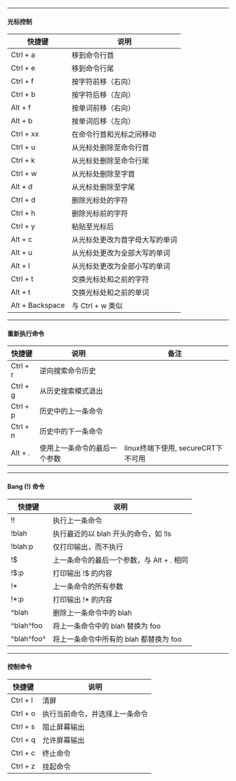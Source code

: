 ----
#### 光标控制
快捷键   |说明
---      |---
Ctrl + a |移到命令行首
Ctrl + e |移到命令行尾
Ctrl + f |按字符前移（右向）
Ctrl + b |按字符后移（左向）
Alt + f  |按单词前移（右向）
Alt + b  |按单词后移（左向）
Ctrl + xx|在命令行首和光标之间移动
Ctrl + u |从光标处删除至命令行首
Ctrl + k |从光标处删除至命令行尾
Ctrl + w |从光标处删除至字首
Alt + d  |从光标处删除至字尾
Ctrl + d |删除光标处的字符
Ctrl + h |删除光标前的字符
Ctrl + y |粘贴至光标后
Alt + c  |从光标处更改为首字母大写的单词
Alt + u  |从光标处更改为全部大写的单词
Alt + l  |从光标处更改为全部小写的单词
Ctrl + t |交换光标处和之前的字符
Alt + t  |交换光标处和之前的单词
Alt + Backspace|与 Ctrl + w 类似


----
#### 重新执行命令
快捷键   |说明   | 备注
---      |---    | ---
Ctrl + r|逆向搜索命令历史
Ctrl + g|从历史搜索模式退出
Ctrl + p|历史中的上一条命令
Ctrl + n|历史中的下一条命令
Alt + . |使用上一条命令的最后一个参数|linux终端下使用, secureCRT下不可用

----
#### Bang (!) 命令
快捷键      |说明
---         |---
!!          |执行上一条命令
!blah       |执行最近的以 blah 开头的命令，如 !ls
!blah:p     |仅打印输出，而不执行
!$          |上一条命令的最后一个参数，与 Alt + . 相同
!$:p        |打印输出 !$ 的内容
!*          |上一条命令的所有参数
!*:p        |打印输出 !* 的内容
^blah       |删除上一条命令中的 blah
^blah^foo   |将上一条命令中的 blah 替换为 foo
^blah^foo^  |将上一条命令中所有的 blah 都替换为 foo

----
#### 控制命令
快捷键  |说明
---     |---
Ctrl + l|清屏
Ctrl + o|执行当前命令，并选择上一条命令
Ctrl + s|阻止屏幕输出
Ctrl + q|允许屏幕输出
Ctrl + c|终止命令
Ctrl + z|挂起命令


